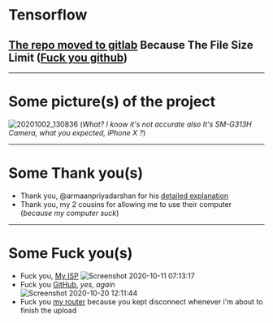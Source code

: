 # Tensorflow

## [**The repo moved to gitlab**](https://gitlab.com/EsmailELBoBDev2/Tensorflow-Cancer-Object-Detection) Because The File Size Limit ([Fuck you github](https://docs.github.com/en/free-pro-team@latest/github/managing-large-files/about-git-large-file-storage))
___
# Some picture(s) of the project 
![20201002_130836](https://user-images.githubusercontent.com/28893833/95814185-0d658580-0d1a-11eb-9bb6-997d7d082d4f.jpg) (*What? I know it's not accurate also It's SM-G313H Camera, what you expected, iPhone X ?*)
____
# Some Thank you(s)
* Thank you, @armaanpriyadarshan for his [detailed explanation](https://github.com/armaanpriyadarshan/Training-a-Custom-TensorFlow-2.X-Object-Detector)
* Thank you, my 2 cousins for allowing me to use their computer (*because my computer suck*)
___
# Some Fuck you(s)
* Fuck you, [My ISP](http://te.eg/) ![Screenshot 2020-10-11 07:13:17](https://user-images.githubusercontent.com/28893833/95814079-c7a8bd00-0d19-11eb-98f7-c6fea380cf2c.png) 
* Fuck you [GitHub](http://github.com/), *yes, again* <br> ![Screenshot 2020-10-20 12:11:44](https://user-images.githubusercontent.com/28893833/96572714-78402f00-12cd-11eb-82e0-47c266adbd10.png)
* Fuck you [my router](http://te.eg/) because you kept disconnect whenever i'm about to finish the upload
